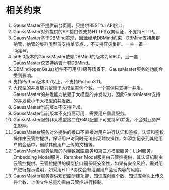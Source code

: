 # 相关约束<a name="ZH-CN_TOPIC_0000002293246453"></a>

1.  GaussMaster不提供前台页面，只提供RESTful API接口。
2.  GaussMaster对外提供的API接口仅支持HTTPS双向认证，不支持HTTP。
3.  GaussMaster基于DBMind实现，因此继承DBMind约束，DBMind支持集群纳管，纳管的集群类型仅支持单节点、，不支持容灾集群、一主一备一logger。
4.  506.0版本的GaussMaster依赖DBMind的版本为506.0，且一套GaussMaster仅支持纳管一套DBMind。
5.  DBMind/openGauss组件不可用/升级等场景下，GaussMaster服务的功能会受到影响。
6.  支持Python版本3.7以上，不支持Python3.11。
7.  大模型的并发能力依赖于大模型实例个数，一个实例只支持一并发。GaussMaster的并发能力依赖于大模型的并发能力，因此GaussMaster支持的并发数小于大模型的并发数。
8.  GaussMaster当前版本不支持IPv6。
9.  GaussMaster当前版本不支持高可用，需要用户重启服务。
10. GaussMaster服务非大模型接口在64U配置下可支持50并发，不会对业务产生影响。
11. GaussMaster服务对外提供的接口不直接对用户进行认证和鉴权。认证和鉴权操作由云管控提供，保证用户访问时无法出现越权操作，如添加记录到其他用户的会话中，删除其他用户上传的文档等。
12. GaussMaster服务依赖的向量数据库服务和第三方模型服务：LLM服务、Embedding Model服务、Reranker Model服务由云管控提供，其认证机制由云管控提供。云管控提供的模型接口需保证安全性，如果有安全风险，需对用户进行提示说明，如采用HTTP协议会有泄漏用户会话内容的风险。
13. GaussMaster服务提供知识库创建功能，知识库创建个数、知识库单次上传文件个数、上传文件总量均需由云管控进行控制。

